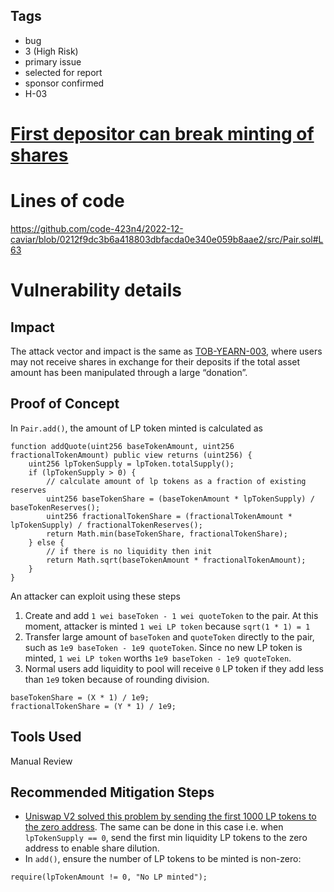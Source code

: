 ## Tags

- bug
- 3 (High Risk)
- primary issue
- selected for report
- sponsor confirmed
- H-03

# [First depositor can break minting of shares](https://github.com/code-423n4/2022-12-caviar-findings/issues/442) 

# Lines of code

https://github.com/code-423n4/2022-12-caviar/blob/0212f9dc3b6a418803dbfacda0e340e059b8aae2/src/Pair.sol#L63


# Vulnerability details

## Impact
The attack vector and impact is the same as [TOB-YEARN-003](https://github.com/yearn/yearn-security/blob/master/audits/20210719_ToB_yearn_vaultsv2/ToB_-_Yearn_Vault_v_2_Smart_Contracts_Audit_Report.pdf), where users may not receive shares in exchange for their deposits if the total asset amount has been manipulated through a large “donation”.

## Proof of Concept
In `Pair.add()`, the amount of LP token minted is calculated as
```solidity
function addQuote(uint256 baseTokenAmount, uint256 fractionalTokenAmount) public view returns (uint256) {
    uint256 lpTokenSupply = lpToken.totalSupply();
    if (lpTokenSupply > 0) {
        // calculate amount of lp tokens as a fraction of existing reserves
        uint256 baseTokenShare = (baseTokenAmount * lpTokenSupply) / baseTokenReserves();
        uint256 fractionalTokenShare = (fractionalTokenAmount * lpTokenSupply) / fractionalTokenReserves();
        return Math.min(baseTokenShare, fractionalTokenShare);
    } else {
        // if there is no liquidity then init
        return Math.sqrt(baseTokenAmount * fractionalTokenAmount);
    }
}
```

An attacker can exploit using these steps
1. Create and add `1 wei baseToken - 1 wei quoteToken` to the pair. At this moment, attacker is minted `1 wei LP token` because `sqrt(1 * 1) = 1`
2. Transfer large amount of `baseToken` and `quoteToken` directly to the pair, such as `1e9 baseToken - 1e9 quoteToken`. Since no new LP token is minted, `1 wei LP token` worths `1e9 baseToken - 1e9 quoteToken`.
3. Normal users add liquidity to pool will receive `0` LP token if they add less than `1e9` token because of rounding division.
```solidity
baseTokenShare = (X * 1) / 1e9;
fractionalTokenShare = (Y * 1) / 1e9;
```


## Tools Used
Manual Review

## Recommended Mitigation Steps
- [Uniswap V2 solved this problem by sending the first 1000 LP tokens to the zero address](https://github.com/Uniswap/v2-core/blob/master/contracts/UniswapV2Pair.sol#L119-L124). The same can be done in this case i.e. when `lpTokenSupply == 0`, send the first min liquidity LP tokens to the zero address to enable share dilution.
- In `add()`, ensure the number of LP tokens to be minted is non-zero:
```solidity
require(lpTokenAmount != 0, "No LP minted");
```

